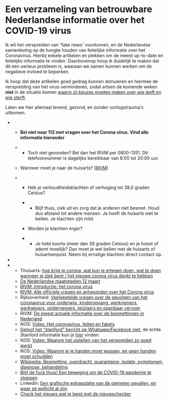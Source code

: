 # Een verzameling van betrouwbare Nederlandse informatie over het COVID-19 virus

Ik wil het verspreiden van 'fake news' voorkomen, en de Nederlandse samenleving op de hoogte houden van feitelijke informatie over het Coronavirus. Hierbij enkele artikelen en plekken om de meest up-to-date en feitelijke informatie te vinden. Daarbovenop hoop ik duidelijk te maken dat dit een serieus probleem is, waaraan we samen kunnen werken om de negatieve invloed te beperken.

Ik hoop dat deze artikelen goed gedrag kunnen stimuleren en hiermee de verspreiding van het virus verminderen, zodat artsen de komende weken **niet** in de situatie komen [waarin zij keuzes moeten maken over wie leeft en wie sterft](https://youtu.be/6rqpRq7nkO8?t=198). 

Laten we hier allemaal levend, gezond, en zonder oorlogstrauma's uitkomen.

- - **Bel niet naar 112 met vragen over het Corona virus. Vind alle informatie hieronder**

  - - Toch niet gevonden? Bel dan het RIVM per 0800-1351. Dit telefoonnummer is dagelijks bereikbaar van 8:00 tot 20:00 uur.

  - Wanneer moet je naar de huisarts? ([RIVM](https://www.rivm.nl/coronavirus/covid-19))

  - - Heb je verkoudheidsklachten of verhoging tot 38,0 graden Celsius?

    - - Blijf thuis, ziek uit en zorg dat je anderen niet besmet. Houd dus afstand tot andere mensen. Je hoeft de huisarts niet te bellen. Je klachten zijn mild.

    - Worden je klachten erger?

    - - Je hebt koorts (meer dan 38 graden Celsius) en je hoest of ademt moeilijk? Dan moet je wel bellen met de huisarts of huisartsenpost. Neem bij ernstige klachten direct contact op.

- 

- - Thuisarts: [hoe krijg je corona, wat kun je ertegen doen, wat te doen wanneer je ziek bent / het nieuwe corona virus denkt te hebben](https://www.thuisarts.nl/nieuw-coronavirus/ik-denk-dat-ik-nieuwe-coronavirus-heb)
  - [De Nederlandse maatregelen 12 maart](https://www.rijksoverheid.nl/actueel/nieuws/2020/03/12/nieuwe-maatregelen-tegen-verspreiding-coronavirus-in-nederland)
  - [RIVM: Introductie: het corona virus](https://www.rivm.nl/coronavirus/covid-19)
  - [RIVM: Alle officiele vragen en antwoorden over het Corona virus](https://www.rivm.nl/coronavirus/covid-19/vragen-antwoorden)
  - Rijksoverheid: [Veelgestelde vragen over de gevolgen van het coronavirus voor onderwijs, kinderopvang, werknemers, werkgevers, ondernemers, reizigers en openbaar vervoer](https://www.rijksoverheid.nl/onderwerpen/coronavirus-covid-19)
  - RIVM: [De meest actuele informatie over de besmettingen in Nederland](https://www.rivm.nl/nieuws/actuele-informatie-over-coronavirus)
  - NOS: [Video: Het coronavirus, feiten en fabels](https://www.youtube.com/watch?v=usu4Kqjia5I&feature=youtu.be&t=130)
  - [Geloof het “stanford” bericht op Whatsapp/Facebook niet](https://nos.nl/artikel/2327023-warm-water-knoflook-en-cocaine-veel-fake-berichten-over-corona.html), de echte Stanford informatie kun je [hier](https://stanfordhealthcare.org/stanford-health-care-now/2020/novel-coronavirus.html) vinden.
  - NOS: [Video: Waarom het uistellen van het verspreiden zo goed werkt](https://www.youtube.com/watch?v=6rqpRq7nkO8)
  - NOS:[ Video: Waarom je je handen moet wassen, en geen handen moet schudden](https://www.youtube.com/watch?v=Xjxv1r9oyz0)
  - [Wikipedia: Besmetting, overdracht, quarantaine, isolate, symptomen, diagnose, behandeling](https://nl.wikipedia.org/wiki/COVID-19)
  - [Blijf de fuck thuis! Een beweging om de COVID-19 pandemie te stoppen](https://staythefuckhome.com/nl/)
  - Linkedin: [Een grafische extrapolatie van de gemeten gevallen, en waar ze wellicht al zijn](https://www.linkedin.com/feed/update/urn:li:activity:6643607601290498049/)
  - [Check het nieuws wat je leest met de nieuwschecker](https://nieuwscheckers.nl/)